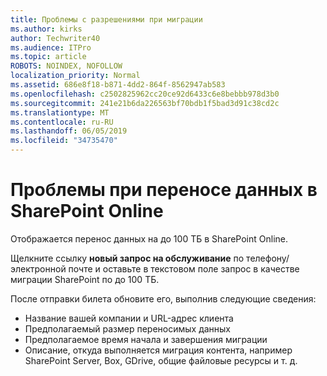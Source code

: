 ```yaml
---
title: Проблемы с разрешениями при миграции
ms.author: kirks
author: Techwriter40
ms.audience: ITPro
ms.topic: article
ROBOTS: NOINDEX, NOFOLLOW
localization_priority: Normal
ms.assetid: 686e8f18-b871-4dd2-864f-8562947ab583
ms.openlocfilehash: c2502825962cc20ce92d6433c6e8bebbb978d3b0
ms.sourcegitcommit: 241e21b6da226563bf70bdb1f5bad3d91c38cd2c
ms.translationtype: MT
ms.contentlocale: ru-RU
ms.lasthandoff: 06/05/2019
ms.locfileid: "34735470"
---
```

# <a name="issues-while-migrating-data-to-sharepoint-online"></a>Проблемы при переносе данных в SharePoint Online

Отображается перенос данных на до 100 ТБ в SharePoint Online.

Щелкните ссылку **новый запрос на обслуживание** по телефону/электронной почте и оставьте в текстовом поле запрос в качестве миграции SharePoint по до 100 ТБ.

После отправки билета обновите его, выполнив следующие сведения: 

- Название вашей компании и URL-адрес клиента
- Предполагаемый размер переносимых данных
- Предполагаемое время начала и завершения миграции
- Описание, откуда выполняется миграция контента, например SharePoint Server, Box, GDrive, общие файловые ресурсы и т. д.


  

